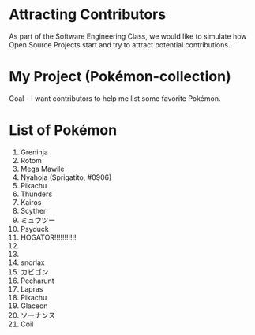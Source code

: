 # Attracting Contributors
As part of the Software Engineering Class, we would like to simulate how Open Source Projects start and try to attract potential contributions.

# My Project (Pokémon-collection)
Goal - I want contributors to help me list some favorite Pokémon.

# List of Pokémon
1. Greninja
2. Rotom
3. Mega Mawile
3. Nyahoja (Sprigatito, #0906)
4. Pikachu
5. Thunders
6. Kairos
7. Scyther
8. ミュウツー
9. Psyduck
10. HOGATOR!!!!!!!!!!!
11. 
12. 
13. snorlax
14. カビゴン
15. Pecharunt
16. Lapras
17. Pikachu
18. Glaceon
19. ソーナンス
20. Coil
